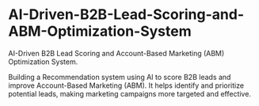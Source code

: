 # AI-Driven-B2B-Lead-Scoring-and-ABM-Optimization-System
AI-Driven B2B Lead Scoring and Account-Based Marketing (ABM) Optimization System.

Building a Recommendation system using AI to score B2B leads and improve Account-Based Marketing (ABM). It helps identify and prioritize potential leads, making marketing campaigns more targeted and effective. 

